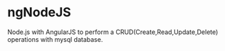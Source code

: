 # ngNodeJS
Node.js with AngularJS to perform a CRUD(Create,Read,Update,Delete) operations with mysql database.
